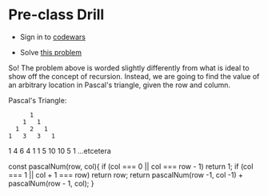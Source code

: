 # Pre-class Drill

- Sign in to [codewars](https://www.codewars.com)

- Solve [this problem](https://www.codewars.com/kata/5226eb40316b56c8d500030f/train/javascript)


So! The problem above is worded slightly differently from what is ideal to show off the concept of recursion. Instead, we are going to find the value of an arbitrary location in Pascal's triangle, given the row and column.  

Pascal's Triangle:

          1
        1   1
      1   2   1
    1   3   3   1
  1   4   6   4   1
1   5   10  10  5   1
...etcetera


const pascalNum(row, col){
  if (col === 0 || col === row - 1) return 1;
  if (col === 1 || col + 1 === row) return row;
  return pascalNum(row -1, col -1) + pascalNum(row - 1, col);
}